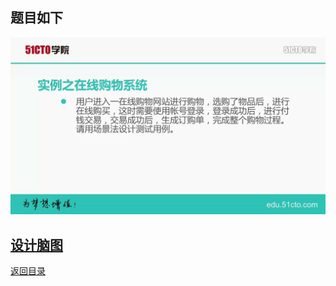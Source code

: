## 题目如下

![购物流程题目](img/在线购物.jpg)

## [设计脑图](http://naotu.baidu.com/file/50e956fc31beffa137326c733090bda9?token=9e751822919439b2)
[返回目录](../README.md)